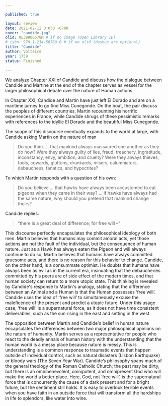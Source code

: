 ```yaml
---

published: true

layout: review
date: 2021-02-12 0:0:0 +0700
cover: "candide.jpg"
olid: OL39806678M # if no image (Open Library ID)
# isbn: 978-1-234-56789-0 # if no olid (dashes are optional)
title: "Candide"
author: Voltaire
year: 1759
status: Finished 

---
```


We analyze Chapter XXI of Candide and discuss how the dialogue between 
Candide and Martine at the end of the chapter serves as vessel for the larger philosophical debate
over the nature of Human actions.

In Chapter XXI, Candide and Martin have just left El Dorado and are on a maritime 
jurney to go find Miss Cunegonde. On the boat, the pair discuss the peoples of different 
countries, Martin recounting his horrific experiences in France, while Candide shrugs of these 
pessimistic remarks with references to the idyllic El Dorado and the beautiful Miss Cunegonde.

The scope of this discourse eventually expands to the world at large, with Candide asking Martin 
on the nature of man
> Do you think … that mankind always massacred one another as they do now? Were they 
always guilty of lies, fraud, treachery, ingratitude, inconstancy, envy, ambition, and 
cruelty? Were they always thieves, fools, cowards, gluttons, drunkards, misers, 
calumniators, debauchees, fanatics, and hypocrites? 

To which Martin responds with a question of his own: 
> Do you believe … that hawks have always been accustomed to eat pigeons when they came in their way? … if hawks have always 
had the same nature, why should you pretend that mankind change theirs? 
 
 Candide replies:
> “there is a great deal of difference; for free will –”

This discourse perfectly encapsulates the philosophical ideology of both men. Martin 
believes that humans may commit amoral acts, yet those actions are not the fault of the 
individual, but the consequence of human nature. Just as a Hawk has always eaten the Pigeon 
and will always continue to do so, Martin believes that humans have always committed 
gruesome acts, and there is no reason for this behavior to change. Candide, on the other hand, is 
a consummate optimist. He doubts that humans have always been as evil as in the current era, 
insinuating that the debaucheries committed by his peers are of side effect of the modern times, 
and that human society can return to a more utopic state. This thinking is revealed by Candide's 
response to Martin's analogy, stating that the difference between an Animal and a Human is that 
the Human possesses ‘free will’. Candide uses the idea of ‘free will’ to simultaneously excuse 
the maleficence of the present and predict a utopic future. Under this usage case, ‘free will’ is a 
supernatural force, as it does not have time consistent deliverables, such as the sun rising in the 
east and setting in the west.

The opposition between Martin and Candide's belief in human nature encapsulates the 
differences between two major philosophical opinions on the nature of humanity. Martin serves 
as a representative for people who react to the deadly annals of human history with the 
understanding that the human world is a messy place because nature is messy. This is 
understanding is a common response to traumatic events that happen outside of individual 
control, such as natural disasters (Lisbon Earthquake) or bloody wars (The Seven Year War). 
Candide’s philosophy spans much of the general theology of the Roman Catholic Church; the 
past may be dirty, but there is an omnibenevolent, omnipotent, and omnipresent God who will 
make the world a better place. Here, God, not ‘free will’, is the supernatural force that is 
concurrently the cause of a dark present and for a bright future, but the sentiment still holds. It is 
easy to overlook terrible events when you have faith in an outside force that will transform all 
the hardships in life to splendors, like water into wine. 
